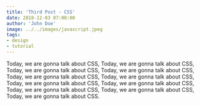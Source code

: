 ```yaml
---
title: 'Third Post - CSS'
date: 2018-12-03 07:00:00
author: 'John Doe'
image: ../../images/javascript.jpeg
tags:
- design
- tutorial
---
```


Today, we are gonna talk about CSS, Today, we are gonna talk about CSS, Today, we are gonna talk about CSS, Today, we are gonna talk about CSS, Today, we are gonna talk about CSS, Today, we are gonna talk about CSS, Today, we are gonna talk about CSS, Today, we are gonna talk about CSS, Today, we are gonna talk about CSS, Today, we are gonna talk about CSS, Today, we are gonna talk about CSS.